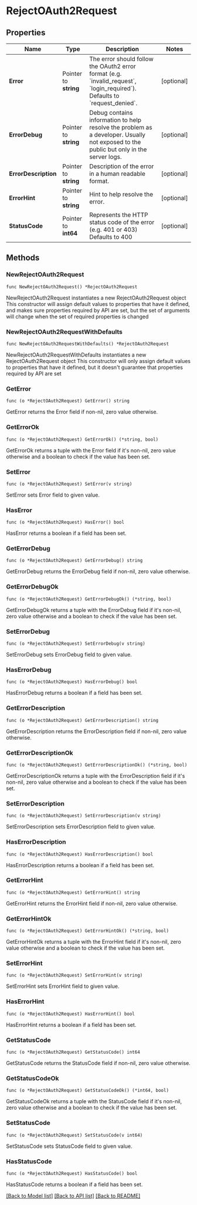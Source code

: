 # RejectOAuth2Request

## Properties

Name | Type | Description | Notes
------------ | ------------- | ------------- | -------------
**Error** | Pointer to **string** | The error should follow the OAuth2 error format (e.g. &#x60;invalid_request&#x60;, &#x60;login_required&#x60;).  Defaults to &#x60;request_denied&#x60;. | [optional] 
**ErrorDebug** | Pointer to **string** | Debug contains information to help resolve the problem as a developer. Usually not exposed to the public but only in the server logs. | [optional] 
**ErrorDescription** | Pointer to **string** | Description of the error in a human readable format. | [optional] 
**ErrorHint** | Pointer to **string** | Hint to help resolve the error. | [optional] 
**StatusCode** | Pointer to **int64** | Represents the HTTP status code of the error (e.g. 401 or 403)  Defaults to 400 | [optional] 

## Methods

### NewRejectOAuth2Request

`func NewRejectOAuth2Request() *RejectOAuth2Request`

NewRejectOAuth2Request instantiates a new RejectOAuth2Request object
This constructor will assign default values to properties that have it defined,
and makes sure properties required by API are set, but the set of arguments
will change when the set of required properties is changed

### NewRejectOAuth2RequestWithDefaults

`func NewRejectOAuth2RequestWithDefaults() *RejectOAuth2Request`

NewRejectOAuth2RequestWithDefaults instantiates a new RejectOAuth2Request object
This constructor will only assign default values to properties that have it defined,
but it doesn't guarantee that properties required by API are set

### GetError

`func (o *RejectOAuth2Request) GetError() string`

GetError returns the Error field if non-nil, zero value otherwise.

### GetErrorOk

`func (o *RejectOAuth2Request) GetErrorOk() (*string, bool)`

GetErrorOk returns a tuple with the Error field if it's non-nil, zero value otherwise
and a boolean to check if the value has been set.

### SetError

`func (o *RejectOAuth2Request) SetError(v string)`

SetError sets Error field to given value.

### HasError

`func (o *RejectOAuth2Request) HasError() bool`

HasError returns a boolean if a field has been set.

### GetErrorDebug

`func (o *RejectOAuth2Request) GetErrorDebug() string`

GetErrorDebug returns the ErrorDebug field if non-nil, zero value otherwise.

### GetErrorDebugOk

`func (o *RejectOAuth2Request) GetErrorDebugOk() (*string, bool)`

GetErrorDebugOk returns a tuple with the ErrorDebug field if it's non-nil, zero value otherwise
and a boolean to check if the value has been set.

### SetErrorDebug

`func (o *RejectOAuth2Request) SetErrorDebug(v string)`

SetErrorDebug sets ErrorDebug field to given value.

### HasErrorDebug

`func (o *RejectOAuth2Request) HasErrorDebug() bool`

HasErrorDebug returns a boolean if a field has been set.

### GetErrorDescription

`func (o *RejectOAuth2Request) GetErrorDescription() string`

GetErrorDescription returns the ErrorDescription field if non-nil, zero value otherwise.

### GetErrorDescriptionOk

`func (o *RejectOAuth2Request) GetErrorDescriptionOk() (*string, bool)`

GetErrorDescriptionOk returns a tuple with the ErrorDescription field if it's non-nil, zero value otherwise
and a boolean to check if the value has been set.

### SetErrorDescription

`func (o *RejectOAuth2Request) SetErrorDescription(v string)`

SetErrorDescription sets ErrorDescription field to given value.

### HasErrorDescription

`func (o *RejectOAuth2Request) HasErrorDescription() bool`

HasErrorDescription returns a boolean if a field has been set.

### GetErrorHint

`func (o *RejectOAuth2Request) GetErrorHint() string`

GetErrorHint returns the ErrorHint field if non-nil, zero value otherwise.

### GetErrorHintOk

`func (o *RejectOAuth2Request) GetErrorHintOk() (*string, bool)`

GetErrorHintOk returns a tuple with the ErrorHint field if it's non-nil, zero value otherwise
and a boolean to check if the value has been set.

### SetErrorHint

`func (o *RejectOAuth2Request) SetErrorHint(v string)`

SetErrorHint sets ErrorHint field to given value.

### HasErrorHint

`func (o *RejectOAuth2Request) HasErrorHint() bool`

HasErrorHint returns a boolean if a field has been set.

### GetStatusCode

`func (o *RejectOAuth2Request) GetStatusCode() int64`

GetStatusCode returns the StatusCode field if non-nil, zero value otherwise.

### GetStatusCodeOk

`func (o *RejectOAuth2Request) GetStatusCodeOk() (*int64, bool)`

GetStatusCodeOk returns a tuple with the StatusCode field if it's non-nil, zero value otherwise
and a boolean to check if the value has been set.

### SetStatusCode

`func (o *RejectOAuth2Request) SetStatusCode(v int64)`

SetStatusCode sets StatusCode field to given value.

### HasStatusCode

`func (o *RejectOAuth2Request) HasStatusCode() bool`

HasStatusCode returns a boolean if a field has been set.


[[Back to Model list]](../README.md#documentation-for-models) [[Back to API list]](../README.md#documentation-for-api-endpoints) [[Back to README]](../README.md)


